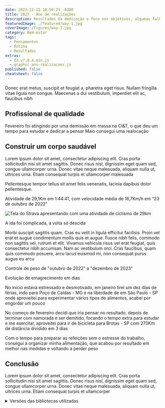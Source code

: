 ```yaml
---
date: 2023-12-15 18:50:23 -0300
title: 2023 - Ano de realizações
description: Resultados da dedicação e foco nos objetivos, algumas falhas e muitos acertos
featuredImage: ./featured/way-1.jpg
coverImage: /figures/way-1.jpg
category: Bem-estar
tags:
  - Pensamentos
  - Rotina
  - Resultados
extras:
  - d3.v7.8.4.min.js
  - graphic-ano-realizacoes.js
published: false
cheatsheet: false
---
```


Donec erat metus, suscipit et feugiat a, pharetra eget risus. Nullam fringilla vitae ligula non congue. Maecenas a dui vestibulum, imperdiet elit ac, faucibus nibh

## Profissional de qualidade

Fevereiro foi atingindo por uma demissão em massa na CI&T, o que deu um tempo para estudar e dedicar a pensar
Maio consegui uma realocação

## Construir um corpo saudável

Lorem ipsum dolor sit amet, consectetur adipiscing elit. Cras porta sollicitudin nisi sit amet sagittis. Donec risus nisl, dignissim eget quam sed, congue ullamcorper urna. Donec vitae neque malesuada, aliquam nulla ut, ultrices urna. Etiam consequat turpis et ullamcorper malesuada

Pellentesque tempor tellus sit amet felis venenatis, lacinia dapibus dolor pellentesque.

<p class="center bold">Atividade de 29,1Km em 1:44:41, com velocidade média de 16,7Km/h em "23 de outubro de 2022"</p>

![Tela do Strava apresentando com uma atividade de ciclismo de 29km](/figures/realizacoes_strava_23.10.jpg)

<p class="center">A ida foi complicada, a volta só descida</p>

Morbi suscipit sagittis quam. Cras eu velit in ligula efficitur facilisis. Proin vel erat et augue condimentum mollis quis et augue. Fusce nibh felis, commodo non sagittis vel, rutrum et elit. Vivamus vehicula risus vel erat feugiat, quis consectetur nibh accumsan. Nam ac vestibulum orci. Cras faucibus, quam quis commodo posuere, arcu lacus euismod mi, non consequat purus augue eu arcu

<p class="center bold">Controle de peso de "outubro de 2022" a "dezembro de 2023"</p>
<p class="center bold">Evolução de emagrecimento em dias</p>

<div id="d3_wrapper" class="d3_graph">
  <div id="loading_graphic"></div>
</div>

No início estava estressado e desmotivado, em janeiro tirei um dez dias de férias, indo para Poço de Caldas - MG e na liberdade de em São Paulo - SP onde aproveitei para experimentar vários tipos de alimentos, acabei por engordar um pouco

No começo de fevereiro decidi que iria pensar no resultado, depois de terminar com namorada e ser demitido, focando o tempo extra para estudar e me exercitar, aproveitei para ir de bicicleta para Brotas - SP com 270Km de distância dividido em 3 dias

Com o tempo para preparar as refeições sem o estresse do trabalho, consegui a organizar minha alimentação, que acabou por resultado em melhor nas medidas e voltando a perder peso

## Conclusão

Lorem ipsum dolor sit amet, consectetur adipiscing elit. Cras porta sollicitudin nisi sit amet sagittis. Donec risus nisl, dignissim eget quam sed, congue ullamcorper urna. Donec vitae neque malesuada, aliquam nulla ut, ultrices urna. Etiam consequat turpis et ullamcorper

<details>
  <summary>Versões das bibliotecas utilizadas</summary>

```text
d3: "7.8.4"
```

</details>
